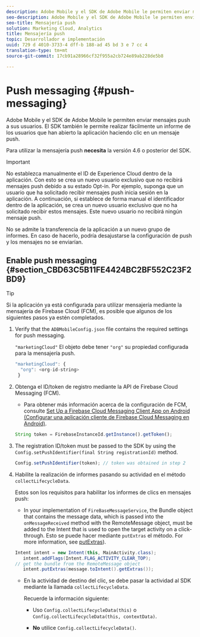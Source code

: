 ```yaml
---
description: Adobe Mobile y el SDK de Adobe Mobile le permiten enviar mensajes push a sus usuarios. El SDK también le permite realizar fácilmente un informe de los usuarios que han abierto la aplicación haciendo clic en un mensaje push.
seo-description: Adobe Mobile y el SDK de Adobe Mobile le permiten enviar mensajes push a sus usuarios. El SDK también le permite realizar fácilmente un informe de los usuarios que han abierto la aplicación haciendo clic en un mensaje push.
seo-title: Mensajería push
solution: Marketing Cloud, Analytics
title: Mensajería push
topic: Desarrollador e implementación
uuid: 729 d 4010-3733-4 dff-b 188-ad 45 bd 3 e 7 cc 4
translation-type: tm+mt
source-git-commit: 17cb91a28966cf32f955a2cb724e89ab228de5b8

---
```



# Push messaging {#push-messaging}

Adobe Mobile y el SDK de Adobe Mobile le permiten enviar mensajes push a sus usuarios. El SDK también le permite realizar fácilmente un informe de los usuarios que han abierto la aplicación haciendo clic en un mensaje push.

Para utilizar la mensajería push **necesita** la versión 4.6 o posterior del SDK.

>[!IMPORTANT]
>
>No establezca manualmente el ID de Experience Cloud dentro de la aplicación. Con esto se crea un nuevo usuario exclusivo que no recibirá mensajes push debido a su estado Opt-in. Por ejemplo, suponga que un usuario que ha solicitado recibir mensajes push inicia sesión en la aplicación. A continuación, si establece de forma manual el identificador dentro de la aplicación, se crea un nuevo usuario exclusivo que no ha solicitado recibir estos mensajes. Este nuevo usuario no recibirá ningún mensaje push.
>
>No se admite la transferencia de la aplicación a un nuevo grupo de informes. En caso de hacerlo, podría desajustarse la configuración de push y los mensajes no se enviarían.

## Enable push messaging {#section_CBD63C5B11FE4424BC2BF552C23F2BD9}

>[!TIP]
>
>Si la aplicación ya está configurada para utilizar mensajería mediante la mensajería de Firebase Cloud (FCM), es posible que algunos de los siguientes pasos ya estén completados.

1. Verify that the `ADBMobileConfig.json` file contains the required settings for push messaging.

   `"marketingCloud"` El objeto debe tener `"org"` su propiedad configurada para la mensajería push.

   ```js
   "marketingCloud": { 
     "org": <org-id-string> 
    }
   ```

1. Obtenga el ID/token de registro mediante la API de Firebase Cloud Messaging (FCM).

   * Para obtener más información acerca de la configuración de FCM, consulte [Set Up a Firebase Cloud Messaging Client App on Android (Configurar una aplicación cliente de Firebase Cloud Messaging en Android)](https://firebase.google.com/docs/cloud-messaging/android/client).

   ```js
   String token = FirebaseInstanceId.getInstance().getToken();
   ```

1. The registration ID/token must be passed to the SDK by using the `Config.setPushIdentifier(final String registrationId)` method.

   ```js
   Config.setPushIdentifier(token); // token was obtained in step 2
   ```

1. Habilite la realización de informes pasando su actividad en el método `collectLifecycleData`.

   Estos son los requisitos para habilitar los informes de clics en mensajes push:

   * In your implementation of `FireBaseMessageService`, the Bundle object that contains the message data, which is passed into the `onMessageReceived` method with the RemoteMessage object, must be added to the Intent that is used to open the target activity on a click-through. Esto se puede hacer mediante `putExtras` el método. For more information, see [putExtras](https://developer.android.com/reference/android/content/Intent.html#putExtras(android.os.Bundle))).

   ```java
   Intent intent = new Intent(this, MainActivity.class);
      intent.addFlags(Intent.FLAG_ACTIVITY_CLEAR_TOP);
   // get the bundle from the RemoteMessage object
      intent.putExtras(message.toIntent().getExtras());
   ```

   * En la actividad de destino del clic, se debe pasar la actividad al SDK mediante la llamada `collectLifecycleData`.

      Recuerde la información siguiente:

      * Uso `Config.collectLifecycleData(this)` o `Config.collectLifecycleData(this, contextData)`.

      * **No** utilice `Config.collectLifecycleData()`.



